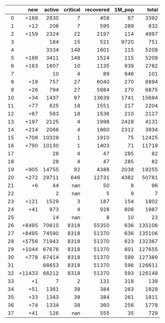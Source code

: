 |    |    new |   active |   critical |   recovered |   1M_pop |   total |
|---:|-------:|---------:|-----------:|------------:|---------:|--------:|
|  0 |   +168 |     2830 |          7 |         458 |       87 |    3392 |
|  1 |    +12 |      206 |          7 |         595 |      289 |     832 |
|  2 |   +159 |     2324 |         22 |        2197 |      114 |    4997 |
|  3 |        |      184 |         15 |         521 |     9720 |     751 |
|  4 |        |     3334 |        148 |        1601 |      115 |    5208 |
|  5 |   +188 |     3411 |        148 |        1524 |      115 |    5208 |
|  6 |   +163 |     1607 |         10 |        1135 |      939 |    2782 |
|  7 |        |       10 |          4 |          89 |      946 |     101 |
|  8 |    +19 |      757 |         27 |        6040 |      270 |    6894 |
|  9 |    +26 |      794 |         27 |        5984 |      270 |    6875 |
| 10 |    +34 |     1437 |         97 |       13639 |     1741 |   15684 |
| 11 |    +77 |      625 |         18 |        1551 |      217 |    2204 |
| 12 |    +67 |      563 |         18 |        1536 |      210 |    2127 |
| 13 |   +197 |     2125 |          4 |        1998 |     2428 |    4131 |
| 14 |   +214 |     2066 |          4 |        1860 |     2312 |    3934 |
| 15 |   +706 |    10329 |          1 |        1910 |       75 |   12425 |
| 16 |   +790 |    10130 |          1 |        1403 |       71 |   11719 |
| 17 |        |       28 |          4 |          47 |      285 |      82 |
| 18 |        |       28 |          4 |          47 |      285 |      82 |
| 19 |   +905 |    14755 |         92 |        4388 |     2038 |   19255 |
| 20 |   +272 |    29711 |        646 |       12731 |     4382 |   50781 |
| 21 |     +6 |       44 |        nan |          50 |        8 |      96 |
| 22 |        |        2 |        nan |           5 |        9 |       7 |
| 23 |   +121 |     1529 |          3 |         187 |      154 |    1802 |
| 24 |    +41 |      973 |          4 |         928 |      606 |    1987 |
| 25 |        |       14 |        nan |           8 |       10 |      23 |
| 26 |  +8495 |    70610 |       8318 |       55350 |      636 |  135106 |
| 27 |  +8495 |    74590 |       8318 |       51370 |      636 |  135106 |
| 28 |  +5756 |    71943 |       8318 |       51370 |      623 |  132367 |
| 29 |  +1044 |    67676 |       8318 |       51370 |      601 |  127655 |
| 30 |   +778 |    67414 |       8318 |       51370 |      599 |  127389 |
| 31 |        |    66653 |       8318 |       51370 |      596 |  126611 |
| 32 | +11433 |    66212 |       8318 |       51370 |      593 |  126148 |
| 33 |     +1 |        7 |          2 |         131 |      318 |     139 |
| 34 |    +51 |     1361 |         38 |         384 |      263 |    1829 |
| 35 |    +33 |     1343 |         38 |         384 |      261 |    1811 |
| 36 |    +74 |     1334 |         38 |         360 |      256 |    1778 |
| 37 |    +41 |      126 |        nan |         555 |       35 |     729 |